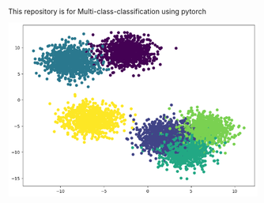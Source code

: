 This repository is for Multi-class-classification using pytorch


![data set visualizing](image.png)
